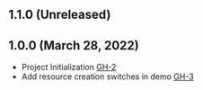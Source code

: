 ## 1.1.0 (Unreleased)

## 1.0.0 (March 28, 2022)
- Project Initialization [GH-2](https://github.com/terraform-alicloud-modules/terraform-alicloud-direct-mail/pull/2)
- Add resource creation switches in demo [GH-3](https://github.com/terraform-alicloud-modules/terraform-alicloud-direct-mail/pull/3)
